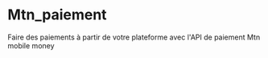 # Mtn_paiement
Faire des paiements à partir de votre plateforme avec l'API de paiement Mtn mobile money
